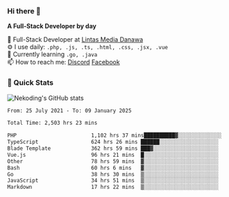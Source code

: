 ### Hi there 👋

**A Full-Stack Developer by day**

🔭 Full-Stack Developer at [Lintas Media Danawa](https://www.lintasmediadanawa.com/)  
⚙️ I use daily: `.php, .js, .ts, .html, .css, .jsx, .vue`  
🌱 Currently learning `.go, .java`  
📫 How to reach me: [Discord](https://discordapp.com/users/984448732999327766)  [Facebook](https://fb.me/tyvandi)  

### 🚀 Quick Stats  

![Nekoding's GitHub stats](https://github-readme-stats.vercel.app/api?username=nekoding&show_icons=true)

<!--START_SECTION:waka-->

```txt
From: 25 July 2021 - To: 09 January 2025

Total Time: 2,503 hrs 23 mins

PHP                        1,102 hrs 37 mins██████████▓░░░░░░░░░░░░░░   42.70 %
TypeScript                 624 hrs 26 mins ██████░░░░░░░░░░░░░░░░░░░   24.18 %
Blade Template             362 hrs 59 mins ███▓░░░░░░░░░░░░░░░░░░░░░   14.06 %
Vue.js                     96 hrs 21 mins  █░░░░░░░░░░░░░░░░░░░░░░░░   03.73 %
Other                      78 hrs 59 mins  ▓░░░░░░░░░░░░░░░░░░░░░░░░   03.06 %
Bash                       60 hrs 6 mins   ▓░░░░░░░░░░░░░░░░░░░░░░░░   02.33 %
Go                         38 hrs 30 mins  ▒░░░░░░░░░░░░░░░░░░░░░░░░   01.49 %
JavaScript                 34 hrs 51 mins  ▒░░░░░░░░░░░░░░░░░░░░░░░░   01.35 %
Markdown                   17 hrs 22 mins  ▒░░░░░░░░░░░░░░░░░░░░░░░░   00.67 %
```

<!--END_SECTION:waka-->

<!--
**nekoding/nekoding** is a ✨ _special_ ✨ repository because its `README.md` (this file) appears on your GitHub profile.

Here are some ideas to get you started:

- 🔭 I’m currently working on ...
- 🌱 I’m currently learning ...
- 👯 I’m looking to collaborate on ...
- 🤔 I’m looking for help with ...
- 💬 Ask me about ...
- 📫 How to reach me: ...
- 😄 Pronouns: ...
- ⚡ Fun fact: ...
-->

